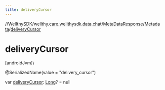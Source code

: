 ```yaml
---
title: deliveryCursor
---
```

//[WellthySDK](../../../../index.html)/[wellthy.care.wellthysdk.data.chat](../../index.html)/[MetaDataResponse](../index.html)/[Metadata](index.html)/[deliveryCursor](delivery-cursor.html)



# deliveryCursor



[androidJvm]\




@SerializedName(value = "delivery_cursor")



var [deliveryCursor](delivery-cursor.html): [Long](https://kotlinlang.org/api/latest/jvm/stdlib/kotlin/-long/index.html)? = null




